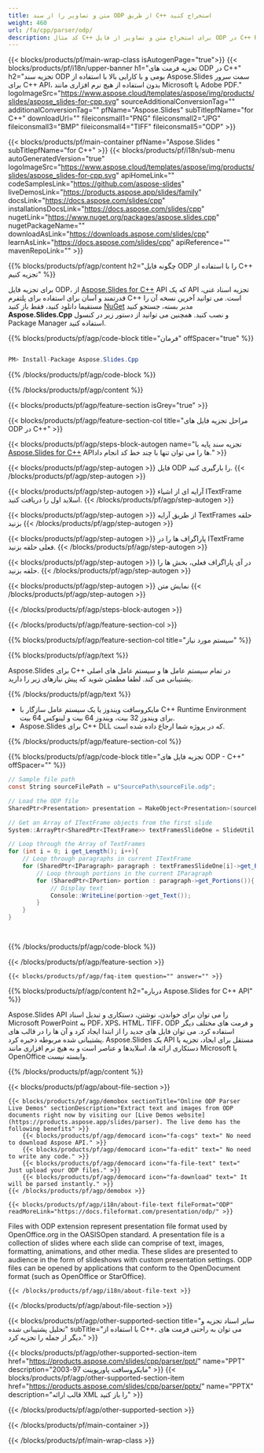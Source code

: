 ```yaml
---
title: متن و تصاویر را از سند ODP از طریق C++ استخراج کنید
weight: 460
url: /fa/cpp/parser/odp/ 
description: کد مثال C++ برای استخراج متن و تصاویر از فایل ODP در C++ Runtime Environment برای ویندوز 32 بیت، ویندوز 64 بیت و لینوکس 64 بیت.
---
```


{{< blocks/products/pf/main-wrap-class isAutogenPage="true">}}
{{< blocks/products/pf/i18n/upper-banner h1="تجزیه فرمت های ODP در C++" h2="تجزیه سند ODP بومی و با کارایی بالا با استفاده از Aspose.Slides سمت سرور برای C++ API، بدون استفاده از هیچ نرم افزاری مانند Microsoft یا Adobe PDF." logoImageSrc="https://www.aspose.cloud/templates/aspose/img/products/slides/aspose_slides-for-cpp.svg" sourceAdditionalConversionTag="" additionalConversionTag="" pfName="Aspose.Slides" subTitlepfName="for C++" downloadUrl="" fileiconsmall1="PNG" fileiconsmall2="JPG" fileiconsmall3="BMP" fileiconsmall4="TIFF" fileiconsmall5="ODP" >}}

{{< blocks/products/pf/main-container pfName="Aspose.Slides " subTitlepfName="for C++" >}}
{{< blocks/products/pf/i18n/sub-menu autoGeneratedVersion="true" logoImageSrc="https://www.aspose.cloud/templates/aspose/img/products/slides/aspose_slides-for-cpp.svg" apiHomeLink="" codeSamplesLink="https://github.com/aspose-slides" liveDemosLink="https://products.aspose.app/slides/family" docsLink="https://docs.aspose.com/slides/cpp" installationsDocsLink="https://docs.aspose.com/slides/cpp" nugetLink="https://www.nuget.org/packages/aspose.slides.cpp" nugetPackageName="" downloadAsLink="https://downloads.aspose.com/slides/cpp" learnAsLink="https://docs.aspose.com/slides/cpp" apiReference="" mavenRepoLink="" >}}

{{% blocks/products/pf/agp/content h2="چگونه فایل ODP را با استفاده از C++ تجزیه کنیم" %}}

 برای تجزیه فایل ODP، از
 [Aspose.Slides for C++](https://products.aspose.com/slides/cpp/)
 API که یک API تجزیه اسناد غنی، قدرتمند و آسان برای استفاده برای پلتفرم C++ است. می توانید آخرین نسخه آن را مستقیما دانلود کنید، فقط باز کنید
 [NuGet](https://www.nuget.org/packages/aspose.slides)
 مدیر بسته، جستجو کنید
 **Aspose.Slides.Cpp**
 و نصب کنید. همچنین می توانید از دستور زیر در کنسول Package Manager استفاده کنید.

{{% blocks/products/pf/agp/code-block title="فرمان" offSpacer="true" %}}

```cs

PM> Install-Package Aspose.Slides.Cpp

```

{{% /blocks/products/pf/agp/code-block %}}

{{% /blocks/products/pf/agp/content %}}

{{< blocks/products/pf/agp/feature-section isGrey="true" >}}


{{< blocks/products/pf/agp/feature-section-col title="مراحل تجزیه فایل های ODP در C++" >}}

{{< blocks/products/pf/agp/steps-block-autogen name="تجزیه سند پایه با [Aspose.Slides for C++](https://products.aspose.com/slides/cpp/) APIها را می توان تنها با چند خط کد انجام داد." >}}

{{< blocks/products/pf/agp/step-autogen >}}
فایل ODP را بارگیری کنید.
{{< /blocks/products/pf/agp/step-autogen >}}

{{< blocks/products/pf/agp/step-autogen >}}
آرایه ای از اشیاء ITextFrame اسلاید اول را دریافت کنید.
{{< /blocks/products/pf/agp/step-autogen >}}

{{< blocks/products/pf/agp/step-autogen >}}
از طریق آرایه TextFrames حلقه بزنید
{{< /blocks/products/pf/agp/step-autogen >}}

{{< blocks/products/pf/agp/step-autogen >}}
پاراگراف ها را در ITextFrame فعلی حلقه بزنید.
{{< /blocks/products/pf/agp/step-autogen >}}

{{< blocks/products/pf/agp/step-autogen >}}
در آی پاراگراف فعلی، بخش ها را حلقه بزنید.
{{< /blocks/products/pf/agp/step-autogen >}}

{{< blocks/products/pf/agp/step-autogen >}}
نمایش متن
{{< /blocks/products/pf/agp/step-autogen >}}

{{< /blocks/products/pf/agp/steps-block-autogen >}}

{{< /blocks/products/pf/agp/feature-section-col >}}

{{% blocks/products/pf/agp/feature-section-col title="سیستم مورد نیاز" %}}

{{% blocks/products/pf/agp/text %}}

 Aspose.Slides برای C++ در تمام سیستم عامل ها و سیستم عامل های اصلی پشتیبانی می کند. لطفا مطمئن شوید که پیش نیازهای زیر را دارید.

{{% /blocks/products/pf/agp/text %}}

- مایکروسافت ویندوز یا یک سیستم عامل سازگار با C++ Runtime Environment برای ویندوز 32 بیت، ویندوز 64 بیت و لینوکس 64 بیت.
- Aspose.Slides برای C++ DLL که در پروژه شما ارجاع داده شده است.

{{% /blocks/products/pf/agp/feature-section-col %}}

{{% blocks/products/pf/agp/code-block title="تجزیه فایل های ODP - C++" offSpacer="" %}}

```cs
// Sample file path
const String sourceFilePath = u"SourcePath\sourceFile.odp";

// Load the ODP file
SharedPtr<Presentation> presentation = MakeObject<Presentation>(sourceFilePath);

// Get an Array of ITextFrame objects from the first slide
System::ArrayPtr<SharedPtr<ITextFrame>> textFramesSlideOne = SlideUtil::GetAllTextBoxes(presentation->get_Slides()->idx_get(0));

// Loop through the Array of TextFrames
for (int i = 0; i get_Length(); i++){
	// Loop through paragraphs in current ITextFrame
	for (SharedPtr<IParagraph> paragraph : textFramesSlideOne[i]->get_Paragraphs()){
		// Loop through portions in the current IParagraph
		for (SharedPtr<IPortion> portion : paragraph->get_Portions()){
			// Display text
			Console::WriteLine(portion->get_Text());
		}
	}
}  

    

```

{{% /blocks/products/pf/agp/code-block %}}

{{< /blocks/products/pf/agp/feature-section >}}

    {{< blocks/products/pf/agp/faq-item question="" answer="" >}}
 

<!-- aboutfile Starts -->

{{% blocks/products/pf/agp/content h2="درباره Aspose.Slides for C++ API" %}}

 Aspose.Slides API را می توان برای خواندن، نوشتن، دستکاری و تبدیل اسناد Microsoft PowerPoint به PDF، XPS، HTML، TIFF، ODP و فرمت های مختلف دیگر استفاده کرد. می توان فایل های جدید را از ابتدا ایجاد کرد و آن ها را در قالب های پشتیبانی شده مربوطه ذخیره کرد. Aspose.Slides یک API مستقل برای ایجاد، تجزیه یا دستکاری ارائه ها، اسلایدها و عناصر است و به هیچ نرم افزاری مانند Microsoft یا OpenOffice وابسته نیست.  



{{% /blocks/products/pf/agp/content %}}

{{< blocks/products/pf/agp/about-file-section >}}

    {{< blocks/products/pf/agp/demobox sectionTitle="Online ODP Parser Live Demos" sectionDescription="Extract text and images from ODP documents right now by visiting our [Live Demos website](https://products.aspose.app/slides/parser). The live demo has the following benefits" >}}
        {{< blocks/products/pf/agp/democard icon="fa-cogs" text=" No need to download Aspose API." >}}
        {{< blocks/products/pf/agp/democard icon="fa-edit" text=" No need to write any code." >}}
        {{< blocks/products/pf/agp/democard icon="fa-file-text" text=" Just upload your ODP files." >}}
        {{< blocks/products/pf/agp/democard icon="fa-download" text=" It will be parsed instantly." >}}
    {{< /blocks/products/pf/agp/demobox >}}

    {{< blocks/products/pf/agp/i18n/about-file-text fileFormat="ODP" readMoreLink="https://docs.fileformat.com/presentation/odp/" >}}
Files with ODP extension represent presentation file format used by OpenOffice.org in the OASISOpen standard. A presentation file is a collection of slides where each slide can comprise of text, images, formatting, animations, and other media. These slides are presented to audience in the form of slideshows with custom presentation settings. ODP files can be opened by applications that conform to the OpenDocument format (such as OpenOffice or StarOffice). 

    {{< /blocks/products/pf/agp/i18n/about-file-text >}}

{{< /blocks/products/pf/agp/about-file-section >}}

<!-- aboutfile Ends -->

{{< blocks/products/pf/agp/other-supported-section title="سایر اسناد تجزیه و تحلیل پشتیبانی شده" subTitle="با استفاده از C++، می توان به راحتی فرمت های دیگر از جمله را تجزیه کرد." >}}

{{< blocks/products/pf/agp/other-supported-section-item href="https://products.aspose.com/slides/cpp/parser/ppt/" name="PPT" description="مایکروسافت پاورپوینت 97-2003" >}}
{{< blocks/products/pf/agp/other-supported-section-item href="https://products.aspose.com/slides/cpp/parser/pptx/" name="PPTX" description="قالب ارائه XML را باز کنید" >}}

{{< /blocks/products/pf/agp/other-supported-section >}}

{{< /blocks/products/pf/main-container >}}
    
{{< /blocks/products/pf/main-wrap-class >}}